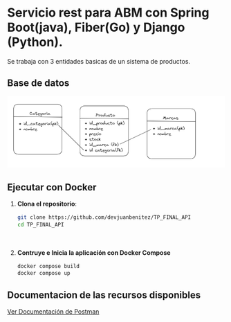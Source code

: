 # Servicio rest para ABM con Spring Boot(java), Fiber(Go) y Django (Python).

Se trabaja con 3 entidades basicas de un sistema de productos.

## Base de datos
![App Screenshot](/img/bd.png)
## Ejecutar con Docker
1. **Clona el repositorio**:
   
   ```bash
   git clone https://github.com/devjuanbenitez/TP_FINAL_API
   cd TP_FINAL_API

  
2. **Contruye e Inicia la aplicación con Docker Compose**
   
   ```bash
   docker compose build
   docker compose up

## Documentacion de las recursos disponibles
[Ver Documentación de Postman](https://documenter.getpostman.com/view/20132784/2sA3Bn7Cas)
